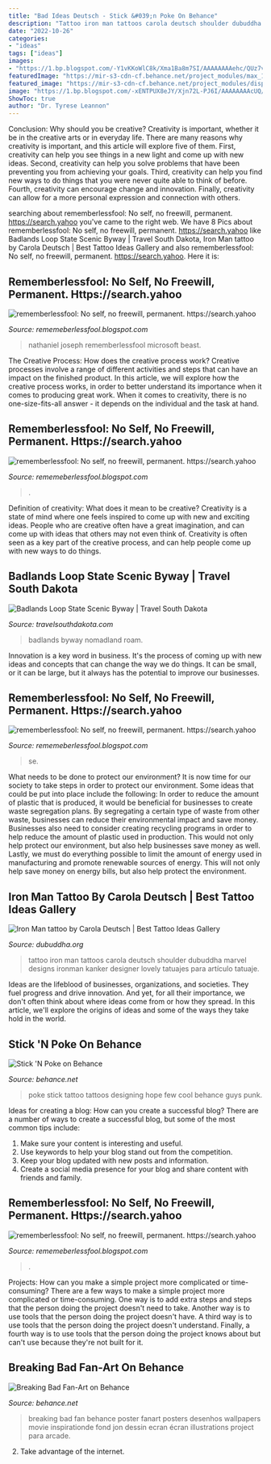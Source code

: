 ```yaml
---
title: "Bad Ideas Deutsch - Stick &#039;n Poke On Behance"
description: "Tattoo iron man tattoos carola deutsch shoulder dubuddha marvel designs ironman kanker designer lovely tatuajes para artículo tatuaje"
date: "2022-10-26"
categories:
- "ideas"
tags: ["ideas"]
images:
- "https://1.bp.blogspot.com/-Y1vKKoWlC8k/Xma1Ba8m7SI/AAAAAAAAehc/QUz7vKoOb-QH4BW8G2Q1yxpdcr82WyXIwCLcBGAsYHQ/s1600/Untitled1316.png"
featuredImage: "https://mir-s3-cdn-cf.behance.net/project_modules/max_1200/2b8c1233315001.56a7a7f73a6de.jpg"
featured_image: "https://mir-s3-cdn-cf.behance.net/project_modules/disp/893f7214323218.5628185baa619.jpg"
image: "https://1.bp.blogspot.com/-xENTPUX8eJY/Xjn72L-PJ6I/AAAAAAAAcUQ/-OAElAhmzV8zwlKVkoK3TBCnA15clmShgCLcBGAsYHQ/s1600/Untitled282.png"
ShowToc: true
author: "Dr. Tyrese Leannon"
---
```



Conclusion: Why should you be creative?
Creativity is important, whether it be in the creative arts or in everyday life. There are many reasons why creativity is important, and this article will explore five of them. First, creativity can help you see things in a new light and come up with new ideas. Second, creativity can help you solve problems that have been preventing you from achieving your goals. Third, creativity can help you find new ways to do things that you were never quite able to think of before. Fourth, creativity can encourage change and innovation. Finally, creativity can allow for a more personal expression and connection with others.

	

		
searching about rememberlessfool: No self, no freewill, permanent. https://search.yahoo you've came to the right web. We have 8 Pics about rememberlessfool: No self, no freewill, permanent. https://search.yahoo like Badlands Loop State Scenic Byway | Travel South Dakota, Iron Man tattoo by Carola Deutsch | Best Tattoo Ideas Gallery and also rememberlessfool: No self, no freewill, permanent. https://search.yahoo. Here it is:
		
    
## Rememberlessfool: No Self, No Freewill, Permanent. Https://search.yahoo

<img loading=lazy src="https://1.bp.blogspot.com/-DdLcqLF5OpM/Xj4B8Q8BvVI/AAAAAAAAceo/s4wn63V6ShkcagtCW95XzW28xZLMrqACgCLcBGAsYHQ/s1600/Untitled378.png" onerror="this.onerror=null;this.src='https://tse1.mm.bing.net/th?id=OIP.6xNO6O20zkAOlwdVVeHepwHaEK&amp;pid=15.1';" alt="rememberlessfool: No self, no freewill, permanent. https://search.yahoo">

_Source: rememeberlessfool.blogspot.com_

>nathaniel joseph rememberlessfool microsoft beast. 

	

The Creative Process: How does the creative process work?
Creative processes involve a range of different activities and steps that can have an impact on the finished product. In this article, we will explore how the creative process works, in order to better understand its importance when it comes to producing great work.
When it comes to creativity, there is no one-size-fits-all answer - it depends on the individual and the task at hand.

    
## Rememberlessfool: No Self, No Freewill, Permanent. Https://search.yahoo

<img loading=lazy src="https://1.bp.blogspot.com/-xENTPUX8eJY/Xjn72L-PJ6I/AAAAAAAAcUQ/-OAElAhmzV8zwlKVkoK3TBCnA15clmShgCLcBGAsYHQ/s1600/Untitled282.png" onerror="this.onerror=null;this.src='https://tse2.mm.bing.net/th?id=OIP.01f_qJ9M3mKaxpeazZaQBAHaEK&amp;pid=15.1';" alt="rememberlessfool: No self, no freewill, permanent. https://search.yahoo">

_Source: rememeberlessfool.blogspot.com_

>. 

	

Definition of creativity: What does it mean to be creative?
Creativity is a state of mind where one feels inspired to come up with new and exciting ideas. People who are creative often have a great imagination, and can come up with ideas that others may not even think of. Creativity is often seen as a key part of the creative process, and can help people come up with new ways to do things.

    
## Badlands Loop State Scenic Byway | Travel South Dakota

<img loading=lazy src="https://www.travelsouthdakota.com/sites/default/files/2019-05/badlands-loop-scenic-byway-00282-opt-teaser.jpg" onerror="this.onerror=null;this.src='https://tse1.mm.bing.net/th?id=OIP.SpwLc1DKEelEjoQmm8uWggHaKp&amp;pid=15.1';" alt="Badlands Loop State Scenic Byway | Travel South Dakota">

_Source: travelsouthdakota.com_

>badlands byway nomadland roam. 

	

Innovation is a key word in business. It's the process of coming up with new ideas and concepts that can change the way we do things. It can be small, or it can be large, but it always has the potential to improve our businesses.

    
## Rememberlessfool: No Self, No Freewill, Permanent. Https://search.yahoo

<img loading=lazy src="https://1.bp.blogspot.com/-KwWTEyiJ4y4/XjdTGRu3FjI/AAAAAAAAcR0/P646t4mWEFoB56dMj12i8Utkiuh_UargQCLcBGAsYHQ/s1600/Untitled260.png" onerror="this.onerror=null;this.src='https://tse2.mm.bing.net/th?id=OIP.xO9oQos4CXqjtD1NmhWToAHaEK&amp;pid=15.1';" alt="rememberlessfool: No self, no freewill, permanent. https://search.yahoo">

_Source: rememeberlessfool.blogspot.com_

>se. 

	

What needs to be done to protect our environment?
It is now time for our society to take steps in order to protect our environment. Some ideas that could be put into place include the following:
In order to reduce the amount of plastic that is produced, it would be beneficial for businesses to create waste segregation plans. By segregating a certain type of waste from other waste, businesses can reduce their environmental impact and save money. Businesses also need to consider creating recycling programs in order to help reduce the amount of plastic used in production. This would not only help protect our environment, but also help businesses save money as well. Lastly, we must do everything possible to limit the amount of energy used in manufacturing and promote renewable sources of energy. This will not only help save money on energy bills, but also help protect the environment.

    
## Iron Man Tattoo By Carola Deutsch | Best Tattoo Ideas Gallery

<img loading=lazy src="http://www.dubuddha.org/wp-content/uploads/2015/03/Iron-Man-tattoo-by-Carola-Deutsch.jpg" onerror="this.onerror=null;this.src='https://tse2.mm.bing.net/th?id=OIP.AGRdBVI38roYX4t3YRBzcgHaK_&amp;pid=15.1';" alt="Iron Man tattoo by Carola Deutsch | Best Tattoo Ideas Gallery">

_Source: dubuddha.org_

>tattoo iron man tattoos carola deutsch shoulder dubuddha marvel designs ironman kanker designer lovely tatuajes para artículo tatuaje. 

	

Ideas are the lifeblood of businesses, organizations, and societies. They fuel progress and drive innovation. And yet, for all their importance, we don't often think about where ideas come from or how they spread. In this article, we'll explore the origins of ideas and some of the ways they take hold in the world.

    
## Stick &#039;N Poke On Behance

<img loading=lazy src="https://mir-s3-cdn-cf.behance.net/project_modules/disp/893f7214323218.5628185baa619.jpg" onerror="this.onerror=null;this.src='https://tse3.mm.bing.net/th?id=OIP.B1swo5pNK5G2EGyCGyHtxwHaKe&amp;pid=15.1';" alt="Stick &#039;N Poke on Behance">

_Source: behance.net_

>poke stick tattoo tattoos designing hope few cool behance guys punk. 

	

Ideas for creating a blog: How can you create a successful blog?
There are a number of ways to create a successful blog, but some of the most common tips include: 
1. Make sure your content is interesting and useful.
2. Use keywords to help your blog stand out from the competition.
3. Keep your blog updated with new posts and information.
4. Create a social media presence for your blog and share content with friends and family.

    
## Rememberlessfool: No Self, No Freewill, Permanent. Https://search.yahoo

<img loading=lazy src="https://1.bp.blogspot.com/-Y1vKKoWlC8k/Xma1Ba8m7SI/AAAAAAAAehc/QUz7vKoOb-QH4BW8G2Q1yxpdcr82WyXIwCLcBGAsYHQ/s1600/Untitled1316.png" onerror="this.onerror=null;this.src='https://tse1.mm.bing.net/th?id=OIP.o83eln7dWWOIaQ5ceVyKIAHaEK&amp;pid=15.1';" alt="rememberlessfool: No self, no freewill, permanent. https://search.yahoo">

_Source: rememeberlessfool.blogspot.com_

>. 

	

Projects: How can you make a simple project more complicated or time-consuming?
There are a few ways to make a simple project more complicated or time-consuming. One way is to add extra steps and steps that the person doing the project doesn't need to take. Another way is to use tools that the person doing the project doesn't have. A third way is to use tools that the person doing the project doesn't understand. Finally, a fourth way is to use tools that the person doing the project knows about but can't use because they're not built for it.

    
## Breaking Bad Fan-Art On Behance

<img loading=lazy src="https://mir-s3-cdn-cf.behance.net/project_modules/max_1200/2b8c1233315001.56a7a7f73a6de.jpg" onerror="this.onerror=null;this.src='https://tse2.mm.bing.net/th?id=OIP.WdbJ1dlSzm4n-0wtHgUyCwHaMI&amp;pid=15.1';" alt="Breaking Bad Fan-Art on Behance">

_Source: behance.net_

>breaking bad fan behance poster fanart posters desenhos wallpapers movie inspirationde fond jon dessin ecran écran illustrations project para arcade. 

	

2. Take advantage of the internet.

